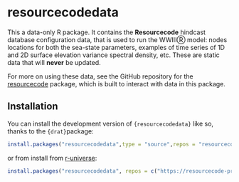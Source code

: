 
<!-- README.md is generated from README.Rmd. Please edit that file -->

# resourcecodedata

This a data-only R package. It contains the **Resourcecode** hindcast
database configuration data, that is used to run the WWIIIⓇ model: nodes
locations for both the sea-state parameters, examples of time series of
1D and 2D surface elevation variance spectral density, etc. These are
static data that will **never** be updated.

For more on using these data, see the GitHub repository for the
[resourcecode](https://github.com/Resourcecode-project/r-resourcecode)
package, which is built to interact with data in this package.

## Installation

You can install the development version of `{resourcecodedata}` like so,
thanks to the `{drat}`package:

``` r
install.packages("resourcecodedata",type = "source",repos = "resourcecode-project.github.io/drat")
```

or from install from
[r-universe](https://resourcecode-project.r-universe.dev/resourcecodedata):

``` r
install.packages("resourcecodedata", repos = c("https://resourcecode-project.r-universe.dev", "https://cloud.r-project.org"))
```
